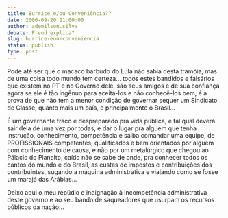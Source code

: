 ```yaml
---
title: Burrice e/ou Conveniência??
date: 2006-09-20 21:00:00
author: ademilson.silva
debate: Freud explica?
slug: burrice-eou-conveniencia
status: publish 
type: post
---
```


Pode até ser que o macaco barbudo do Lula não sabia desta tramóia, mas de uma coisa todo mundo tem certeza... todos estes bandidos e falsários que existem no PT e no Governo dele, são seus amigos e de sua confiança, agora se ele é tão ingênuo para aceitá-los e não conhecê-los bem, é a prova de que não tem a menor condição de governar sequer um Sindicato de Classe, quanto mais um país, e principalmente o Brasil...


É um governante fraco e despreparado pra vida pública, e tal qual deverá sair dela de uma vez por todas, e dar o lugar pra alguém que tenha instrução, conhecimento, competência e saiba comandar uma equipe, de PROFISSIONAIS competentes, qualificados e bem orientados por alguém com conhecimento de causa, e não por um metalúrgico que chegou ao Pálacio do Planalto, caído não se sabe de onde, pra conhecer todos os cantos do mundo e do Brasil, as custas de impostos e contribuições dos contribuintes, sugando a máquina administrativa e viajando como se fosse um marajá das Arábias...


Deixo aqui o meu repúdio e indignação à incompetência administrativa deste governo e ao seu bando de saqueadores que usurpam os recursos públicos da nação...


